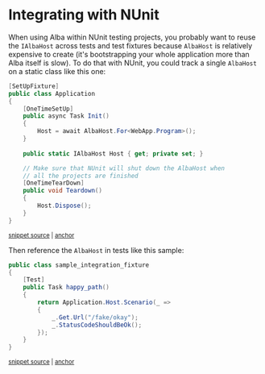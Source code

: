 # Integrating with NUnit

When using Alba within NUnit testing projects, you probably want to reuse the `IAlbaHost` across tests and test fixtures because
`AlbaHost` is relatively expensive to create (it's bootstrapping your whole application more than Alba itself is slow). To do that with NUnit, you could
track a single `AlbaHost` on a static class like this one:

<!-- snippet: sample_NUnit_Application -->
<a id='snippet-sample_nunit_application'></a>
```cs
[SetUpFixture]
public class Application
{
    [OneTimeSetUp]
    public async Task Init()
    {
        Host = await AlbaHost.For<WebApp.Program>();
    }
    
    public static IAlbaHost Host { get; private set; }

    // Make sure that NUnit will shut down the AlbaHost when
    // all the projects are finished
    [OneTimeTearDown]
    public void Teardown()
    {
        Host.Dispose();
    }
}
```
<sup><a href='https://github.com/JasperFx/alba/blob/master/src/NUnitSamples/UnitTest1.cs#L11-L33' title='Snippet source file'>snippet source</a> | <a href='#snippet-sample_nunit_application' title='Start of snippet'>anchor</a></sup>
<!-- endSnippet -->

Then reference the `AlbaHost` in tests like this sample:

<!-- snippet: sample_NUnit_scenario_test -->
<a id='snippet-sample_nunit_scenario_test'></a>
```cs
public class sample_integration_fixture
{
    [Test]
    public Task happy_path()
    {
        return Application.Host.Scenario(_ =>
        {
            _.Get.Url("/fake/okay");
            _.StatusCodeShouldBeOk();
        });
    }
}
```
<sup><a href='https://github.com/JasperFx/alba/blob/master/src/NUnitSamples/UnitTest1.cs#L35-L48' title='Snippet source file'>snippet source</a> | <a href='#snippet-sample_nunit_scenario_test' title='Start of snippet'>anchor</a></sup>
<!-- endSnippet -->
